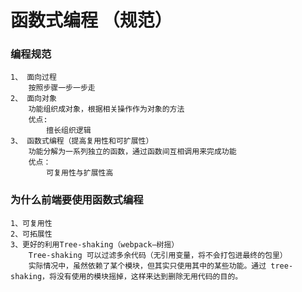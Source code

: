 # 函数式编程 （规范）

### 编程规范

```
1、 面向过程
	按照步骤一步一步走
2、 面向对象
	功能组织成对象，根据相关操作作为对象的方法
	优点:
		擅长组织逻辑
3、 函数式编程（提高复用性和可扩展性）
	功能分解为一系列独立的函数，通过函数间互相调用来完成功能
	优点：
		可复用性与扩展性高
```



### 为什么前端要使用函数式编程

```text
1、可复用性
2、可拓展性
3、更好的利用Tree-shaking（webpack—树摇） 
	Tree-shaking 可以过滤多余代码（无引用变量，将不会打包进最终的包里）
	实际情况中，虽然依赖了某个模块，但其实只使用其中的某些功能。通过 tree-shaking，将没有使用的模块摇掉，这样来达到删除无用代码的目的。
```


